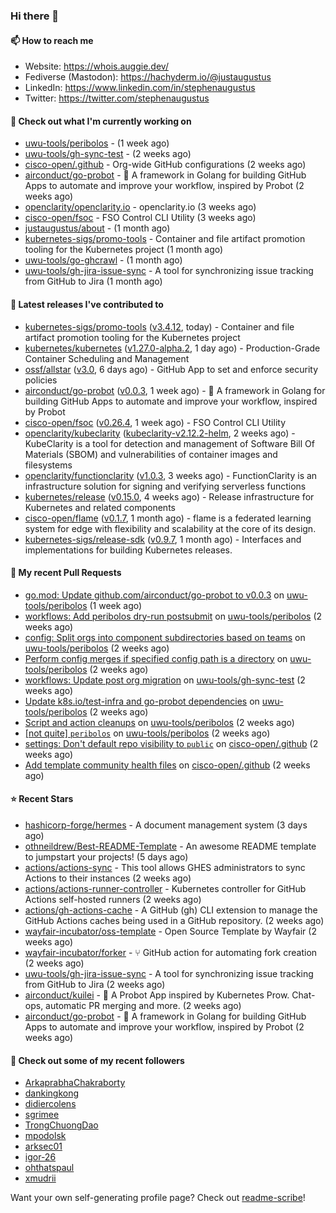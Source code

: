 ### Hi there 👋

#### 📫 How to reach me

- Website: https://whois.auggie.dev/
- Fediverse (Mastodon): https://hachyderm.io/@justaugustus
- LinkedIn: https://www.linkedin.com/in/stephenaugustus
- Twitter: https://twitter.com/stephenaugustus

#### 👷 Check out what I'm currently working on

- [uwu-tools/peribolos](https://github.com/uwu-tools/peribolos) -  (1 week ago)
- [uwu-tools/gh-sync-test](https://github.com/uwu-tools/gh-sync-test) -  (2 weeks ago)
- [cisco-open/.github](https://github.com/cisco-open/.github) - Org-wide GitHub configurations (2 weeks ago)
- [airconduct/go-probot](https://github.com/airconduct/go-probot) - 🤖 A framework in Golang for building GitHub Apps to automate and improve your workflow, inspired by Probot (2 weeks ago)
- [openclarity/openclarity.io](https://github.com/openclarity/openclarity.io) - openclarity.io (3 weeks ago)
- [cisco-open/fsoc](https://github.com/cisco-open/fsoc) - FSO Control CLI Utility (3 weeks ago)
- [justaugustus/about](https://github.com/justaugustus/about) -  (1 month ago)
- [kubernetes-sigs/promo-tools](https://github.com/kubernetes-sigs/promo-tools) - Container and file artifact promotion tooling for the Kubernetes project (1 month ago)
- [uwu-tools/go-ghcrawl](https://github.com/uwu-tools/go-ghcrawl) -  (1 month ago)
- [uwu-tools/gh-jira-issue-sync](https://github.com/uwu-tools/gh-jira-issue-sync) - A tool for synchronizing issue tracking from GitHub to Jira (1 month ago)

#### 🔭 Latest releases I've contributed to

- [kubernetes-sigs/promo-tools](https://github.com/kubernetes-sigs/promo-tools) ([v3.4.12](https://github.com/kubernetes-sigs/promo-tools/releases/tag/v3.4.12), today) - Container and file artifact promotion tooling for the Kubernetes project
- [kubernetes/kubernetes](https://github.com/kubernetes/kubernetes) ([v1.27.0-alpha.2](https://github.com/kubernetes/kubernetes/releases/tag/v1.27.0-alpha.2), 1 day ago) - Production-Grade Container Scheduling and Management
- [ossf/allstar](https://github.com/ossf/allstar) ([v3.0](https://github.com/ossf/allstar/releases/tag/v3.0), 6 days ago) - GitHub App to set and enforce security policies
- [airconduct/go-probot](https://github.com/airconduct/go-probot) ([v0.0.3](https://github.com/airconduct/go-probot/releases/tag/v0.0.3), 1 week ago) - 🤖 A framework in Golang for building GitHub Apps to automate and improve your workflow, inspired by Probot
- [cisco-open/fsoc](https://github.com/cisco-open/fsoc) ([v0.26.4](https://github.com/cisco-open/fsoc/releases/tag/v0.26.4), 1 week ago) - FSO Control CLI Utility
- [openclarity/kubeclarity](https://github.com/openclarity/kubeclarity) ([kubeclarity-v2.12.2-helm](https://github.com/openclarity/kubeclarity/releases/tag/kubeclarity-v2.12.2-helm), 2 weeks ago) - KubeClarity is a tool for detection and management of Software Bill Of Materials (SBOM) and vulnerabilities of container images and filesystems
- [openclarity/functionclarity](https://github.com/openclarity/functionclarity) ([v1.0.3](https://github.com/openclarity/functionclarity/releases/tag/v1.0.3), 3 weeks ago) - FunctionClarity is an infrastructure solution for signing and verifying serverless functions
- [kubernetes/release](https://github.com/kubernetes/release) ([v0.15.0](https://github.com/kubernetes/release/releases/tag/v0.15.0), 4 weeks ago) - Release infrastructure for Kubernetes and related components
- [cisco-open/flame](https://github.com/cisco-open/flame) ([v0.1.7](https://github.com/cisco-open/flame/releases/tag/v0.1.7), 1 month ago) - flame is a federated learning system for edge with flexibility and scalability at the core of its design.
- [kubernetes-sigs/release-sdk](https://github.com/kubernetes-sigs/release-sdk) ([v0.9.7](https://github.com/kubernetes-sigs/release-sdk/releases/tag/v0.9.7), 1 month ago) - Interfaces and implementations for building Kubernetes releases.

#### 🔨 My recent Pull Requests

- [go.mod: Update github.com/airconduct/go-probot to v0.0.3](https://github.com/uwu-tools/peribolos/pull/175) on [uwu-tools/peribolos](https://github.com/uwu-tools/peribolos) (1 week ago)
- [workflows: Add peribolos dry-run postsubmit](https://github.com/uwu-tools/peribolos/pull/174) on [uwu-tools/peribolos](https://github.com/uwu-tools/peribolos) (2 weeks ago)
- [config: Split orgs into component subdirectories based on teams](https://github.com/uwu-tools/peribolos/pull/173) on [uwu-tools/peribolos](https://github.com/uwu-tools/peribolos) (2 weeks ago)
- [Perform config merges if specified config path is a directory](https://github.com/uwu-tools/peribolos/pull/172) on [uwu-tools/peribolos](https://github.com/uwu-tools/peribolos) (2 weeks ago)
- [workflows: Update post org migration](https://github.com/uwu-tools/gh-sync-test/pull/3) on [uwu-tools/gh-sync-test](https://github.com/uwu-tools/gh-sync-test) (2 weeks ago)
- [Update k8s.io/test-infra and go-probot dependencies](https://github.com/uwu-tools/peribolos/pull/171) on [uwu-tools/peribolos](https://github.com/uwu-tools/peribolos) (2 weeks ago)
- [Script and action cleanups](https://github.com/uwu-tools/peribolos/pull/170) on [uwu-tools/peribolos](https://github.com/uwu-tools/peribolos) (2 weeks ago)
- [[not quite] `peribolos`](https://github.com/uwu-tools/peribolos/pull/168) on [uwu-tools/peribolos](https://github.com/uwu-tools/peribolos) (2 weeks ago)
- [settings: Don&#39;t default repo visibility to `public`](https://github.com/cisco-open/.github/pull/6) on [cisco-open/.github](https://github.com/cisco-open/.github) (2 weeks ago)
- [Add template community health files](https://github.com/cisco-open/.github/pull/5) on [cisco-open/.github](https://github.com/cisco-open/.github) (2 weeks ago)

#### ⭐ Recent Stars

- [hashicorp-forge/hermes](https://github.com/hashicorp-forge/hermes) - A document management system (3 days ago)
- [othneildrew/Best-README-Template](https://github.com/othneildrew/Best-README-Template) - An awesome README template to jumpstart your projects!  (5 days ago)
- [actions/actions-sync](https://github.com/actions/actions-sync) - This tool allows GHES administrators to sync Actions to their instances (2 weeks ago)
- [actions/actions-runner-controller](https://github.com/actions/actions-runner-controller) - Kubernetes controller for GitHub Actions self-hosted runners (2 weeks ago)
- [actions/gh-actions-cache](https://github.com/actions/gh-actions-cache) - A GitHub (gh) CLI extension to manage the GitHub Actions caches being used in a GitHub repository. (2 weeks ago)
- [wayfair-incubator/oss-template](https://github.com/wayfair-incubator/oss-template) - Open Source Template by Wayfair (2 weeks ago)
- [wayfair-incubator/forker](https://github.com/wayfair-incubator/forker) - ⑂ GitHub action for automating fork creation (2 weeks ago)
- [uwu-tools/gh-jira-issue-sync](https://github.com/uwu-tools/gh-jira-issue-sync) - A tool for synchronizing issue tracking from GitHub to Jira (2 weeks ago)
- [airconduct/kuilei](https://github.com/airconduct/kuilei) - 🤖 A Probot App inspired by Kubernetes Prow. Chat-ops, automatic PR merging and more. (2 weeks ago)
- [airconduct/go-probot](https://github.com/airconduct/go-probot) - 🤖 A framework in Golang for building GitHub Apps to automate and improve your workflow, inspired by Probot (2 weeks ago)

#### 👯 Check out some of my recent followers

- [ArkaprabhaChakraborty](https://github.com/ArkaprabhaChakraborty)
- [dankingkong](https://github.com/dankingkong)
- [didiercolens](https://github.com/didiercolens)
- [sgrimee](https://github.com/sgrimee)
- [TrongChuongDao](https://github.com/TrongChuongDao)
- [mpodolsk](https://github.com/mpodolsk)
- [arksec01](https://github.com/arksec01)
- [igor-26](https://github.com/igor-26)
- [ohthatspaul](https://github.com/ohthatspaul)
- [xmudrii](https://github.com/xmudrii)

Want your own self-generating profile page? Check out [readme-scribe](https://github.com/muesli/readme-scribe)!
